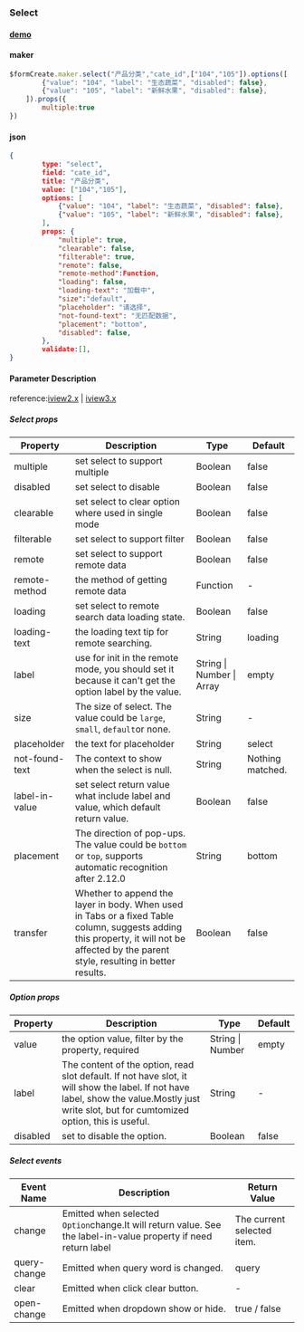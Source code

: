 ### Select 

#### [demo](https://jsrun.net/FehKp/edit)

#### maker
```js
$formCreate.maker.select("产品分类","cate_id",["104","105"]).options([
        {"value": "104", "label": "生态蔬菜", "disabled": false},
        {"value": "105", "label": "新鲜水果", "disabled": false},
    ]).props({
        multiple:true
})
```

#### json
```json
{
        type: "select",
        field: "cate_id",
        title: "产品分类",
        value: ["104","105"],
        options: [
            {"value": "104", "label": "生态蔬菜", "disabled": false},
            {"value": "105", "label": "新鲜水果", "disabled": false},
        ],
        props: {
            "multiple": true,
            "clearable": false,
            "filterable": true,
            "remote": false,
            "remote-method":Function,
            "loading": false, 
            "loading-text": "加载中", 
            "size":"default",
            "placeholder": "请选择",
            "not-found-text": "无匹配数据",
            "placement": "bottom",
            "disabled": false,
        },
        validate:[],
}
```

#### Parameter Description
reference:[iview2.x](http://v2.iviewui.com/components/select#API) | [iview3.x](https://www.iviewui.com/components/select#API)

##### Select props

| Property       | Description                                                  | Type                      | Default          |
| -------------- | ------------------------------------------------------------ | ------------------------- | ---------------- |
| multiple       | set select to support multiple                               | Boolean                   | false            |
| disabled       | set select to disable                                        | Boolean                   | false            |
| clearable      | set select to clear option where used in single mode         | Boolean                   | false            |
| filterable     | set select to support filter                                 | Boolean                   | false            |
| remote         | set select to support remote data                            | Boolean                   | false            |
| remote-method  | the method of getting remote data                            | Function                  | -                |
| loading        | set select to remote search data loading state.              | Boolean                   | false            |
| loading-text   | the loading text tip for remote searching.                   | String                    | loading          |
| label          | use for init in the remote mode, you should set it because it can't get the option label by the value. | String \| Number \| Array | empty            |
| size           | The size of select. The value could be `large`, `small`, `default`or none. | String                    | -                |
| placeholder    | the text for placeholder                                     | String                    | select           |
| not-found-text | The context to show when the select is null.                 | String                    | Nothing matched. |
| label-in-value | set select return value what include label and value, which default return value. | Boolean                   | false            |
| placement      | The direction of pop-ups. The value could be `bottom` or `top`, supports automatic recognition after 2.12.0 | String                    | bottom           |
| transfer       | Whether to append the layer in body. When used in Tabs or a fixed Table column, suggests adding this property, it will not be affected by the parent style, resulting in better results. | Boolean                   | false            |

##### Option props

| Property | Description                                                  | Type             | Default |
| -------- | ------------------------------------------------------------ | ---------------- | ------- |
| value    | the option value, filter by the property, required           | String \| Number | empty   |
| label    | The content of the option, read slot default. If not have slot, it will show the label. If not have label, show the value.Mostly just write slot, but for cumtomized option, this is useful. | String           | -       |
| disabled | set to disable the option.                                   | Boolean          | false   |


##### Select events

| Event Name   | Description                                                  | Return Value               |
| ------------ | ------------------------------------------------------------ | -------------------------- |
| change       | Emitted when selected `Option`change.It will return value. See the label-in-value property if need return label | The current selected item. |
| query-change | Emitted when query word is changed.                          | query                      |
| clear        | Emitted when click clear button.                             | -                          |
| open-change  | Emitted when dropdown show or hide.                          | true / false               |